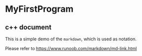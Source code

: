 # MyFirstProgram

## c++ document

This is a simple demo of the ```markdown```, which is used as notation.

Please refer to <https://www.runoob.com/markdown/md-link.html>
